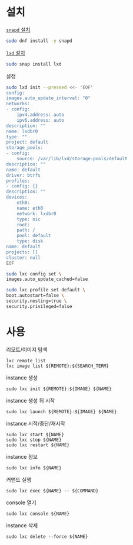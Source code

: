 # 설치
[`snapd` 설치](https://snapcraft.io/docs/installing-snap-on-fedora)
```sh
sudo dnf install -y snapd
```
[`lxd` 설치](https://linuxcontainers.org/lxd/docs/latest/installing/)
```sh
sudo snap install lxd
```
설정
```sh
sudo lxd init --preseed <<- 'EOF'
config:
images.auto_update_interval: "0"
networks:
- config:
	ipv4.address: auto
	ipv6.address: auto
description: ""
name: lxdbr0
type: ""
project: default
storage_pools:
- config:
	source: /var/lib/lxd/storage-pools/default
description: ""
name: default
driver: btrfs
profiles:
- config: {}
description: ""
devices:
	eth0:
	name: eth0
	network: lxdbr0
	type: nic
	root:
	path: /
	pool: default
	type: disk
name: default
projects: []
cluster: null
EOF

sudo lxc config set \
images.auto_update_cached=false

sudo lxc profile set default \
boot.autostart=false \
security.nesting=true \
security.privileged=false
```
# 사용
리모트/이미지 탐색
```
lxc remote list
lxc image list ${REMOTE}:${SEARCH_TERM}
```
instance 생성
```
sudo lxc init ${REMOTE}:${IMAGE} ${NAME}
```
instance 생성 뒤 시작
```
sudo lxc launch ${REMOTE}:${IMAGE} ${NAME}
```
instance 시작/중단/재시작
```
sudo lxc start ${NAME}
sudo lxc stop ${NAME}
sudo lxc restart ${NAME}
```
instance 정보
```
sudo lxc info ${NAME}
```
커맨드 실행
```
sudo lxc exec ${NAME} -- ${COMMAND}
```
console 열기
```
sudo lxc console ${NAME}
```
instance 삭제
```
sudo lxc delete --force ${NAME}
```